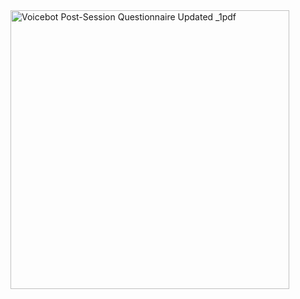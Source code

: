 
<img width="446" alt="Voicebot Post-Session Questionnaire Updated _1pdf" src="https://user-images.githubusercontent.com/108754235/231229409-33f595d5-e8ea-4f29-a79a-09a7ff8e0729.png">
